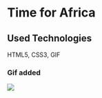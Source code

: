<h1>Time for Africa</>

<h2>Used Technologies</h2>

HTML5, CSS3, GIF

<h3> Gif added </h3>

![](africa.gif)